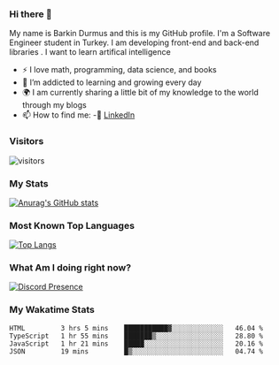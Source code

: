 ### Hi there 👋

My name is Barkin Durmus and this is my GitHub profile. I'm a Software Engineer student in Turkey. I am developing front-end and back-end libraries . I want to learn artifical intelligence

- :zap: I love math, programming, data science, and books
- 🌱 I’m addicted to learning and growing every day
- :earth_africa: I am currently sharing a little bit of my knowledge to the world through my blogs
- 📫 How to find me: 
 -:office: [LinkedIn](https://www.linkedin.com/in/barkin-durmus-84b55517b/)
  











### Visitors








![visitors](https://visitor-badge.glitch.me/badge?page_id=page.id) 












### My Stats




[![Anurag's GitHub stats](https://github-readme-stats.vercel.app/api?username=developerbarkinez)](https://github.com/anuraghazra/github-readme-stats)






### Most Known Top Languages




[![Top Langs](https://github-readme-stats.vercel.app/api/top-langs/?username=developerbarkinez)](https://github.com/anuraghazra/github-readme-stats)




### What Am I doing right now?







[![Discord Presence](https://lanyard-profile-readme.vercel.app/api/849899112677769276)](https://discord.com/users/849899112677769276)



### My Wakatime Stats

<!--START_SECTION:waka-->
```text
HTML         3 hrs 5 mins    ███████████▓░░░░░░░░░░░░░   46.04 % 
TypeScript   1 hr 55 mins    ███████▒░░░░░░░░░░░░░░░░░   28.80 % 
JavaScript   1 hr 21 mins    █████░░░░░░░░░░░░░░░░░░░░   20.16 % 
JSON         19 mins         █▒░░░░░░░░░░░░░░░░░░░░░░░   04.74 % 
```
<!--END_SECTION:waka-->




